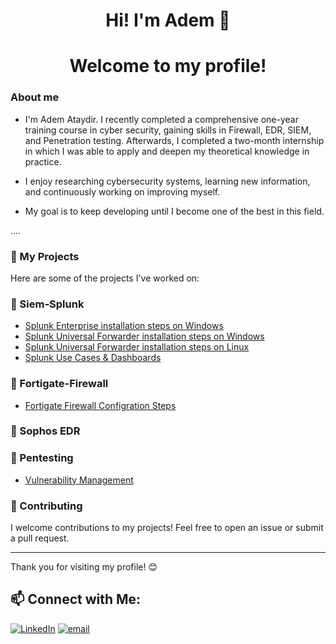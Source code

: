 <h1 align="center"> Hi! I'm Adem 👋 </h1>
<h1 align="center"> Welcome to my profile! </h1>



###  About me

- I'm Adem Ataydir. I recently completed a comprehensive one-year training course in cyber security, gaining skills in Firewall, EDR, SIEM, and Penetration testing. Afterwards, I completed a two-month internship in which I was able to apply and deepen my theoretical knowledge in practice.

- I enjoy researching cybersecurity systems, learning new information, and continuously working on improving myself.
- My goal is to keep developing until I become one of the best in this field.

....

### 💼 My Projects

Here are some of the projects I've worked on:

### 🚀 Siem-Splunk

- [Splunk Enterprise installation steps on Windows](https://github.com/ademataydir/splunk-enterprise-installation-steps-on-windows)
- [Splunk Universal Forwarder installation steps on Windows](https://github.com/ademataydir/splunk-universal-forwarder-installation-steps-on-windows)
- [Splunk Universal Forwarder installation steps on Linux](https://github.com/ademataydir/splunk-universal-forwarder-installation-steps-on-linux)
- [Splunk Use Cases & Dashboards](https://github.com/ademataydir/splunk-use-cases)

### 🚀 Fortigate-Firewall

- [Fortigate Firewall Configration Steps](https://github.com/ademataydir/Fortigate-Firewall)
 
### 🚀 Sophos EDR

### 🚀 Pentesting

- [Vulnerability Management](https://github.com/ademataydir/vulnerability-management)

### 🤝 Contributing

I welcome contributions to my projects! Feel free to open an issue or submit a pull request.

---

Thank you for visiting my profile! 😊

<h2> 📫 Connect with Me:</h2>

[![LinkedIn](https://img.shields.io/badge/LinkedIn-%230077B5.svg?logo=linkedin&logoColor=white)](https://linkedin.com/in/www.linkedin.com/in/adem-ataydir-cyber-security-engineer)
[![email](https://img.shields.io/badge/Email-D14836?logo=gmail&logoColor=white)](mailto:ataydiradem88@gmail.com) 
